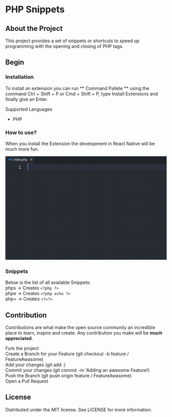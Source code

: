 # PHP Snippets
## About the Project
This project provides a set of snippets or shortcuts to speed up programming with the opening and closing of PHP tags.

## Begin
### Installation
To install an extension you can run ** Command Pallete ** using the command Ctrl + Shift + P or Cmd + Shift + P, type Install Extensions and finally give an Enter.

Supported Languages
- PHP

### How to use?
When you install the Extension the development in React Native will be much more fun.

<img src="https://github.com/dmAlbuquerque/vscode-snippets-php/blob/main/images/demo.gif?raw=true" alt="Demonstrating Snippets" style="max-width:100%;">


### Snippets
Below is the list of all available Snippets:<br>
phps →	Creates ``` <?php ?> ``` <br>
phpe →	Creates ``` <?php echo ?> ``` <br>
php= →	Creates ``` <?=?> ``` <br>

## Contribution
Contributions are what make the open source community an incredible place to learn, inspire and create. Any contribution you make will be **much appreciated**.

Fork the project<br>
Create a Branch for your Feature (git checkout -b feature / FeatureAwasome)<br>
Add your changes (git add .)<br>
Commit your changes (git commit -m 'Adding an awesome Feature!)<br>
Push the Branch (git push origin feature / FeatureAwasome)<br>
Open a Pull Request<br>

## License
Distributed under the MIT license. See LICENSE for more information.
